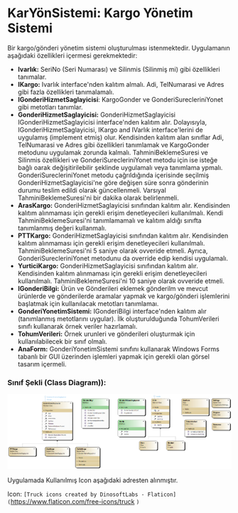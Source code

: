 # KarYönSistemi: Kargo Yönetim Sistemi

Bir kargo/gönderi yönetim sistemi oluşturulması istenmektedir. Uygulamanın aşağıdaki
özellikleri içermesi gerekmektedir:

- **Ivarlık:** SeriNo (Seri Numarası) ve Silinmis (Silinmiş mi) gibi özellikleri tanımalar.
- **IKargo:** Ivarlık interface'nden kalıtım almalı. Adi, TelNumarasi ve Adres gibi fazla özellikleri tanımalamalı.
- **IGonderiHizmetSaglayicisi**: KargoGonder ve GonderiSurecleriniYonet gibi metotları tanımlar.
- **GonderiHizmetSaglayicisi:** GonderiHizmetSaglayicisi IGonderiHizmetSaglayicisi interface'nden kalıtım alır. Dolayısıyla, IGonderiHizmetSaglayicisi, IKargo and IVarlık interface'lerini de uygulamış (implement etmiş) olur. Kendisinden kalıtım alan sınıflar Adi, TelNumarasi ve Adres gibi özellikleri tanımlamak ve KargoGonder metodunu uygulamak zorunda kalmalı. TahminiBeklemeSuresi ve Silinmis özellikleri ve GonderiSurecleriniYonet metodu için ise isteğe bağlı oarak değişitirilebilir şeklinde uygulamalı veya tanımlama ypmalı. GonderiSurecleriniYonet metodu çağrıldığında içerisinde seçilmiş GonderiHizmetSaglayicisi'ne göre değişen süre sonra gönderinin durumu teslim edildi olarak güncellenmeli. Varsıyal TahminiBeklemeSuresi'ni bir dakika olarak belirlenmeli.
- **ArasKargo:** GonderiHizmetSaglayicisi sınıfından kalıtım alır. Kendisinden kalıtım alınmaması için gerekli erişim denetleyecileri kullanılmalı. Kendi TahminiBeklemeSuresi'ni tanımlamamalı ve kalıtım aldığı sınıfta tanımlanmış değeri kullanmalı.
- **PTTKargo:** GonderiHizmetSaglayicisi sınıfından kalıtım alır. Kendisinden kalıtım alınmaması için gerekli erişim denetleyecileri kullanılmalı. TahminiBeklemeSuresi'ni 5 saniye olarak ovveride etmeli. Ayrıca, GonderiSurecleriniYonet metodunu da override edip kendisi uygulamalı.
- **YurticiKargo:** GonderiHizmetSaglayicisi sınıfından kalıtım alır. Kendisinden kalıtım alınmaması için gerekli erişim denetleyecileri kullanılmalı. TahminiBeklemeSuresi'ni 10 saniye olarak ovveride etmeli.
- **IGonderiBilgi:** Ürün ve Gönderileri eklemek gönderilm ve mevcut ürünlerde ve gönderilerde aramalar yapmak ve kargo/gönderi işlemlerini başlatmak için kullanılacak metotları tanımlamaı.
- **GonderiYonetimSistemi:** IGonderiBilgi interface'nden kalıtım alır (tanımlanmış metotlarını uygular). İlk oluşturulduğunda TohumVerileri sınıfı kullanarak örnek veriler hazırlamalı.
- **TohumVerileri:** Örnek urunleri ve gönderileri oluşturmak için kullanılabilecek bir sınıf olmalı.
- **AnaForm:** GonderiYonetimSistemi sınıfını kullanarak Windows Forms tabanlı bir GUI üzerinden işlemleri yapmak için gerekli olan görsel tasarım içermeli.

### Sınıf Şekli (Class Diagram)):

![Classs Diagram](image\readme\cdiagram.png)

Uygulamada Kullanılmış Icon aşağıdaki adresten alınmıştır.

Icon: `[Truck icons created by DinosoftLabs - Flaticon](`https://www.flaticon.com/free-icons/truck `)`

